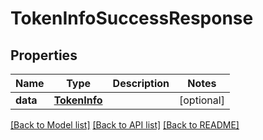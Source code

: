 # TokenInfoSuccessResponse

## Properties
Name | Type | Description | Notes
------------ | ------------- | ------------- | -------------
**data** | [**TokenInfo**](TokenInfo.md) |  | [optional] 

[[Back to Model list]](../README.md#documentation-for-models) [[Back to API list]](../README.md#documentation-for-api-endpoints) [[Back to README]](../README.md)


